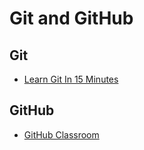 # Git and GitHub

## Git
- [Learn Git In 15 Minutes](https://youtu.be/USjZcfj8yxE)

## GitHub
- [GitHub Classroom](https://classroom.github.com/classrooms)